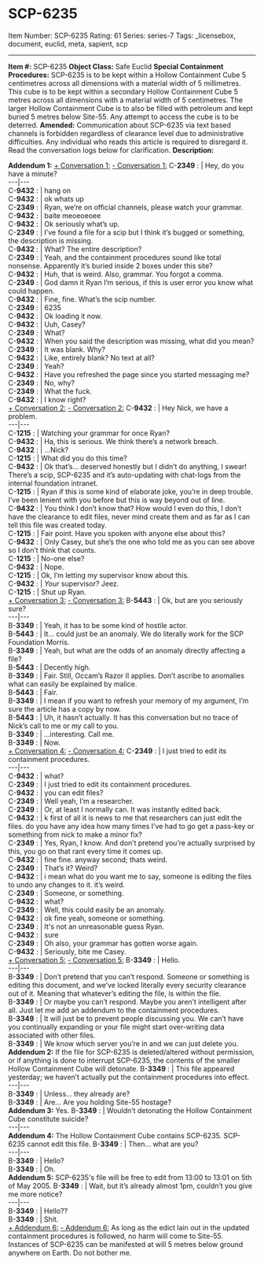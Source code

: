 # SCP-6235
Item Number: SCP-6235
Rating: 61
Series: series-7
Tags: _licensebox, document, euclid, meta, sapient, scp

---

**Item #:** SCP-6235
**Object Class:** Safe Euclid
**Special Containment Procedures:** SCP-6235 is to be kept within a Hollow Containment Cube 5 centimetres across all dimensions with a material width of 5 millimetres. This cube is to be kept within a secondary Hollow Containment Cube 5 metres across all dimensions with a material width of 5 centimetres. The larger Hollow Containment Cube is to also be filled with petroleum and kept buried 5 metres below Site-55. Any attempt to access the cube is to be deterred.
**Amended:** Communication about SCP-6235 via text based channels is forbidden regardless of clearance level due to administrative difficulties. Any individual who reads this article is required to disregard it. Read the conversation logs below for clarification.
**Description:**
  
  

**Addendum 1:**
[\+ Conversation 1:](javascript:;)
[\- Conversation 1:](javascript:;)
C-**2349** : | Hey, do you have a minute?  
---|---  
C-**9432** : | hang on  
C-**9432** : | ok whats up  
C-**2349** : | Ryan, we’re on official channels, please watch your grammar.  
C-**9432** : | baite meoeoeoee  
C-**9432** : | Ok seriously what’s up.  
C-**2349** : | I’ve found a file for a scip but I think it’s bugged or something, the description is missing.  
C-**9432** : | What? The entire description?  
C-**2349** : | Yeah, and the containment procedures sound like total nonsense. Apparently it’s buried inside 2 boxes under this site?  
C-**9432** : | Huh, that is weird. Also, grammar. You forgot a comma.  
C-**2349** : | God damn it Ryan I’m serious, if this is user error you know what could happen.  
C-**9432** : | Fine, fine. What’s the scip number.  
C-**2349** : | 6235  
C-**9432** : | Ok loading it now.  
C-**9432** : | Uuh, Casey?  
C-**2349** : | What?  
C-**9432** : | When you said the description was missing, what did you mean?  
C-**2349** : | It was blank. Why?  
C-**9432** : | Like, entirely blank? No text at all?  
C-**2349** : | Yeah?  
C-**9432** : | Have you refreshed the page since you started messaging me?  
C-**2349** : | No, why?  
C-**2349** : | What the fuck.  
C-**9432** : | I know right?  
[\+ Conversation 2:](javascript:;)
[\- Conversation 2:](javascript:;)
C-**9432** : | Hey Nick, we have a problem.  
---|---  
C-**1215** : | Watching your grammar for once Ryan?  
C-**9432** : | Ha, this is serious. We think there’s a network breach.  
C-**9432** : | …Nick?  
C-**1215** : | What did you do this time?  
C-**9432** : | Ok that’s… deserved honestly but I didn’t do anything, I swear! There’s a scip, SCP-6235 and it’s auto-updating with chat-logs from the internal foundation intranet.  
C-**1215** : | Ryan if this is some kind of elaborate joke, you’re in deep trouble. I’ve been lenient with you before but this is way beyond out of line.  
C-**9432** : | You think I don’t know that? How would I even do this, I don’t have the clearance to edit files, never mind create them and as far as I can tell this file was created today.  
C-**1215** : | Fair point. Have you spoken with anyone else about this?  
C-**9432** : | Only Casey, but she’s the one who told me as you can see above so I don’t think that counts.  
C-**1215** : | No-one else?  
C-**9432** : | Nope.  
C-**1215** : | Ok, I’m letting my supervisor know about this.  
C-**9432** : | _Your_ supervisor? Jeez.  
C-**1215** : | Shut up Ryan.  
[\+ Conversation 3:](javascript:;)
[\- Conversation 3:](javascript:;)
B-**5443** : | Ok, but are you seriously sure?  
---|---  
B-**3349** : | Yeah, it has to be some kind of hostile actor.  
B-**5443** : | It… could just be an anomaly. We do literally work for the SCP Foundation Morris.  
B-**3349** : | Yeah, but what are the odds of an anomaly directly affecting a file?  
B-**5443** : | Decently high.  
B-**3349** : | Fair. Still, Occam’s Razor II applies. Don’t ascribe to anomalies what can easily be explained by malice.  
B-**5443** : | Fair.  
B-**3349** : | I mean if you want to refresh your memory of my argument, I’m sure the article has a copy by now.  
B-**5443** : | Uh, it hasn’t actually. It has this conversation but no trace of Nick’s call to me or my call to you.  
B-**3349** : | …interesting. Call me.  
B-**3349** : | Now.  
[\+ Conversation 4:](javascript:;)
[\- Conversation 4:](javascript:;)
C-**2349** : | I just tried to edit its containment procedures.  
---|---  
C-**9432** : | what?  
C-**2349** : | I just tried to edit its containment procedures.  
C-**9432** : | you can edit files?  
C-**2349** : | Well yeah, I’m a researcher.  
C-**2349** : | Or, at least I normally can. It was instantly edited back.  
C-**9432** : | k first of all it is news to me that researchers can just edit the files. do you have any idea how many times I’ve had to go get a pass-key or something from nick to make a minor fix?  
C-**2349** : | Yes, Ryan, I know. And don’t pretend you’re actually surprised by this, you go on that rant every time it comes up.  
C-**9432** : | fine fine. anyway second; thats weird.  
C-**2349** : | That’s it? Weird?  
C-**9432** : | i mean what do you want me to say, someone is editing the files to undo any changes to it. it’s weird.  
C-**2349** : | Someone, or something.  
C-**9432** : | what?  
C-**2349** : | Well, this could easily be an anomaly.  
C-**9432** : | ok fine yeah, someone or something.  
C-**2349** : | It's not an unreasonable guess Ryan.  
C-**9432** : | sure  
C-**2349** : | Oh also, your grammar has gotten worse again.  
C-**9432** : | Seriously, bite me Casey.  
[\+ Conversation 5:](javascript:;)
[\- Conversation 5:](javascript:;)
B-**3349** : | Hello.  
---|---  
B-**3349** : | Don’t pretend that you can’t respond. Someone or something is editing this document, and we’ve locked literally every security clearance out of it. Meaning that whatever’s editing the file, is within the file.  
B-**3349** : | Or maybe you can’t respond. Maybe you aren’t intelligent after all. Just let me add an addendum to the containment procedures.  
B-**3349** : | It will just be to prevent people discussing you. We can’t have you continually expanding or your file might start over-writing data associated with other files.  
B-**3349** : | We know which server you’re in and we can just delete you.  
**Addendum 2:** If the file for SCP-6235 is deleted/altered without permission, or if anything is done to interrupt SCP-6235, the contents of the smaller Hollow Containment Cube will detonate.
B-**3349** : | This file appeared yesterday; we haven’t actually put the containment procedures into effect.  
---|---  
B-**3349** : | Unless… they already are?  
B-**3349** : | Are… Are you holding Site-55 hostage?  
**Addendum 3:** Yes.
B-**3349** : | Wouldn’t detonating the Hollow Containment Cube constitute suicide?  
---|---  
**Addendum 4:** The Hollow Containment Cube contains SCP-6235. SCP-6235 cannot edit this file.
B-**3349** : | Then… what are you?  
---|---  
B-**3349** : | Hello?  
B-**3349** : | Oh.  
**Addendum 5:** SCP-6235's file will be free to edit from 13:00 to 13:01 on 5th of May 2005.
B-**3349** : | Wait, but it’s already almost 1pm, couldn’t you give me more notice?  
---|---  
B-**3349** : | Hello??  
B-**3349** : | Shit.  
[\+ Addendum 6:](javascript:;)
[\- Addendum 6:](javascript:;)
As long as the edict lain out in the updated containment procedures is followed, no harm will come to Site-55. Instances of SCP-6235 can be manifested at will 5 metres below ground anywhere on Earth.
Do not bother me.
  
  
  
  
  
  
  
  
  
  